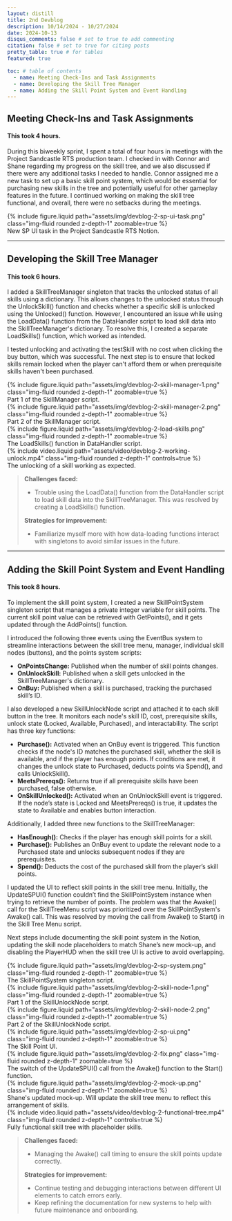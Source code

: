 ```yaml
---
layout: distill
title: 2nd Devblog
description: 10/14/2024 - 10/27/2024
date: 2024-10-13
disqus_comments: false # set to true to add commenting
citation: false # set to true for citing posts
pretty_table: true # for tables
featured: true

toc: # table of contents
  - name: Meeting Check-Ins and Task Assignments
  - name: Developing the Skill Tree Manager
  - name: Adding the Skill Point System and Event Handling
---
```


## Meeting Check-Ins and Task Assignments

#### This took 4 hours.

During this biweekly sprint, I spent a total of four hours in meetings with the Project Sandcastle RTS production team. I checked in with Connor and Shane regarding my progress on the skill tree, and we also discussed if there were any additional tasks I needed to handle. Connor assigned me a new task to set up a basic skill point system, which would be essential for purchasing new skills in the tree and potentially useful for other gameplay features in the future. I continued working on making the skill tree functional, and overall, there were no setbacks during the meetings.

<div class="row mt-3">
    <div class="col-sm mt-3 mt-md-0">
        {% include figure.liquid path="assets/img/devblog-2-sp-ui-task.png" class="img-fluid rounded z-depth-1" zoomable=true %}
        <div class="caption">
            New SP UI task in the Project Sandcastle RTS Notion.
        </div>
    </div>
</div>

---

## Developing the Skill Tree Manager

#### This took 6 hours.

I added a SkillTreeManager singleton that tracks the unlocked status of all skills using a dictionary. This allows changes to the unlocked status through the UnlockSkill() function and checks whether a specific skill is unlocked using the Unlocked() function. However, I encountered an issue while using the LoadData() function from the DataHandler script to load skill data into the SkillTreeManager's dictionary. To resolve this, I created a separate LoadSkills() function, which worked as intended.

I tested unlocking and activating the testSkill with no cost when clicking the buy button, which was successful. The next step is to ensure that locked skills remain locked when the player can't afford them or when prerequisite skills haven't been purchased.

<div class="row mt-3">
    <div class="col-sm mt-3 mt-md-0">
        {% include figure.liquid path="assets/img/devblog-2-skill-manager-1.png" class="img-fluid rounded z-depth-1" zoomable=true %}
        <div class="caption">
            Part 1 of the SkillManager script.
        </div>
    </div>
    <div class="col-sm mt-3 mt-md-0">
        {% include figure.liquid path="assets/img/devblog-2-skill-manager-2.png" class="img-fluid rounded z-depth-1" zoomable=true %}
        <div class="caption">
            Part 2 of the SkillManager script.
        </div>
    </div>
</div>

<div class="row mt-3">
    <div class="col-sm mt-3 mt-md-0">
        {% include figure.liquid path="assets/img/devblog-2-load-skills.png" class="img-fluid rounded z-depth-1" zoomable=true %}
        <div class="caption">
            The LoadSkills() function in DataHandler script.
        </div>
    </div>
    <div class="col-sm mt-3 mt-md-0">
        {% include video.liquid path="assets/video/devblog-2-working-unlock.mp4" class="img-fluid rounded z-depth-1" controls=true %}
        <div class="caption">
            The unlocking of a skill working as expected.
        </div>
    </div>
</div>

> **Challenges faced:**
>
> - Trouble using the LoadData() function from the DataHandler script to load skill data into the SkillTreeManager. This was resolved by creating a LoadSkills() function.
>
> **Strategies for improvement:**
>
> - Familiarize myself more with how data-loading functions interact with singletons to avoid similar issues in the future.

---

## Adding the Skill Point System and Event Handling

#### This took 8 hours.

To implement the skill point system, I created a new SkillPointSystem singleton script that manages a private integer variable for skill points. The current skill point value can be retrieved with GetPoints(), and it gets updated through the AddPoints() function.

I introduced the following three events using the EventBus system to streamline interactions between the skill tree menu, manager, individual skill nodes (buttons), and the points system scripts:

- **OnPointsChange:** Published when the number of skill points changes.
- **OnUnlockSkill:** Published when a skill gets unlocked in the SkillTreeManager's dictionary.
- **OnBuy:** Published when a skill is purchased, tracking the purchased skill’s ID.

I also developed a new SkillUnlockNode script and attached it to each skill button in the tree. It monitors each node's skill ID, cost, prerequisite skills, unlock state (Locked, Available, Purchased), and interactability. The script has three key functions:

- **Purchase():** Activated when an OnBuy event is triggered. This function checks if the node's ID matches the purchased skill, whether the skill is available, and if the player has enough points. If conditions are met, it changes the unlock state to Purchased, deducts points via Spend(), and calls UnlockSkill().
- **MeetsPrereqs():** Returns true if all prerequisite skills have been purchased, false otherwise.
- **OnSkillUnlocked():** Activated when an OnUnlockSkill event is triggered. If the node’s state is Locked and MeetsPrereqs() is true, it updates the state to Available and enables button interaction.

Additionally, I added three new functions to the SkillTreeManager:

- **HasEnough():** Checks if the player has enough skill points for a skill.
- **Purchase():** Publishes an OnBuy event to update the relevant node to a Purchased state and unlocks subsequent nodes if they are prerequisites.
- **Spend():** Deducts the cost of the purchased skill from the player’s skill points.

I updated the UI to reflect skill points in the skill tree menu. Initially, the UpdateSPUI() function couldn’t find the SkillPointSystem instance when trying to retrieve the number of points. The problem was that the Awake() call for the SkillTreeMenu script was prioritized over the SkillPointSystem's Awake() call. This was resolved by moving the call from Awake() to Start() in the Skill Tree Menu script.

Next steps include documenting the skill point system in the Notion, updating the skill node placeholders to match Shane’s new mock-up, and disabling the PlayerHUD when the skill tree UI is active to avoid overlapping.

<div class="row mt-3">
    <div class="col-sm mt-3 mt-md-0">
        {% include figure.liquid path="assets/img/devblog-2-sp-system.png" class="img-fluid rounded z-depth-1" zoomable=true %}
        <div class="caption">
            The SkillPointSystem singleton script.
        </div>
    </div>
    <div class="col-sm mt-3 mt-md-0">
        {% include figure.liquid path="assets/img/devblog-2-skill-node-1.png" class="img-fluid rounded z-depth-1" zoomable=true %}
        <div class="caption">
            Part 1 of the SkillUnlockNode script.
        </div>
    </div>
    <div class="col-sm mt-3 mt-md-0">
        {% include figure.liquid path="assets/img/devblog-2-skill-node-2.png" class="img-fluid rounded z-depth-1" zoomable=true %}
        <div class="caption">
            Part 2 of the SkillUnlockNode script.
        </div>
    </div>
</div>

<div class="row mt-3">
    <div class="col-sm mt-3 mt-md-0">
        {% include figure.liquid path="assets/img/devblog-2-sp-ui.png" class="img-fluid rounded z-depth-1" zoomable=true %}
        <div class="caption">
            The Skill Point UI.
        </div>
    </div>
    <div class="col-sm mt-3 mt-md-0">
        {% include figure.liquid path="assets/img/devblog-2-fix.png" class="img-fluid rounded z-depth-1" zoomable=true %}
        <div class="caption">
            The switch of the UpdateSPUI() call from the Awake() function to the Start() function.
        </div>
    </div>
    <div class="col-sm mt-3 mt-md-0">
        {% include figure.liquid path="assets/img/devblog-2-mock-up.png" class="img-fluid rounded z-depth-1" zoomable=true %}
        <div class="caption">
            Shane's updated mock-up. Will update the skill tree menu to reflect this arrangement of skills.
        </div>
    </div>
</div>

<div class="row mt-3">
    <div class="col-sm mt-3 mt-md-0">
        {% include video.liquid path="assets/video/devblog-2-functional-tree.mp4" class="img-fluid rounded z-depth-1" controls=true %}
        <div class="caption">
            Fully functional skill tree with placeholder skills.
        </div>
    </div>
</div>

> **Challenges faced:**
>
> - Managing the Awake() call timing to ensure the skill points update correctly.
>
> **Strategies for improvement:**
>
> - Continue testing and debugging interactions between different UI elements to catch errors early.
> - Keep refining the documentation for new systems to help with future maintenance and onboarding.
